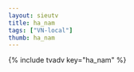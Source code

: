 ```yaml
--- 
layout: sieutv
title: ha_nam
tags: ["VN-local"]
thumb: ha_nam
---
```

{% include tvadv key="ha_nam" %}
